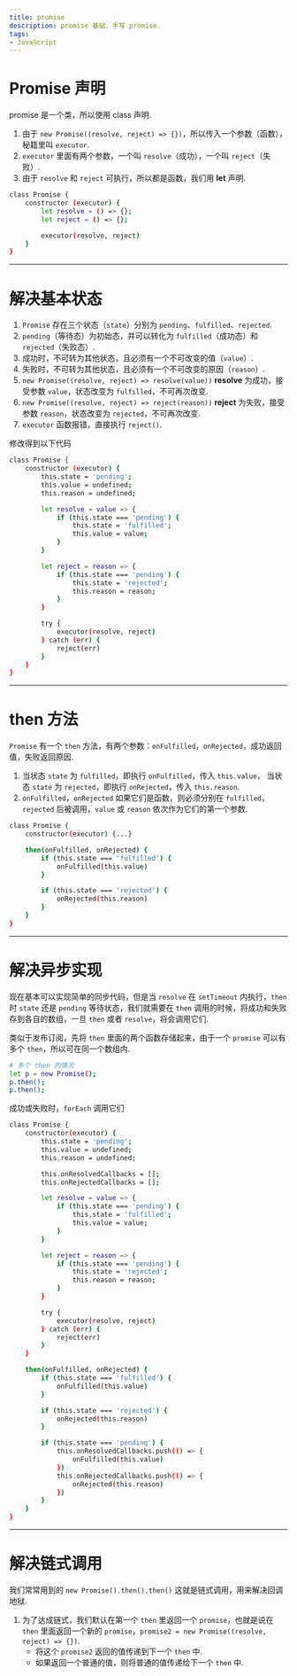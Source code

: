 ```yaml
---
title: promise
description: promise 基础，手写 promise.
tags:
- JavaScript
---
```


# Promise 声明

promise 是一个类，所以使用 class 声明.<br>
1. 由于 ```new Promise((resolve, reject) => {})```，所以传入一个参数（函数），秘籍里叫 ```executor```.<br>
2. ```executor``` 里面有两个参数，一个叫 ```resolve```（成功），一个叫 ```reject```（失败）.<br>
3. 由于 ```resolve``` 和 ```reject``` 可执行，所以都是函数，我们用 **let** 声明.<br>

```bash
class Promise {
    constructor (executor) {
        let resolve = () => {};
        let reject = () => {};

        executor(resolve, reject)
    }
}
```

***

# 解决基本状态

1. ```Promise``` 存在三个状态（```state```）分别为 ```pending```、```fulfilled```、```rejected```.<br>
2. ```pending```（等待态）为初始态，并可以转化为 ```fulfilled```（成功态）和 ```rejected```（失败态）.<br>
3. 成功时，不可转为其他状态，且必须有一个不可改变的值（```value```）.<br>
4. 失败时，不可转为其他状态，且必须有一个不可改变的原因（```reason```）.<br>
5. ```new Promise((resolve, reject) => resolve(value))``` **resolve** 为成功，接受参数 ```value```，状态改变为 ```fulfilled```，不可再次改变.<br>
6. ```new Promise((resolve, reject) => reject(reason))``` **reject** 为失败，接受参数 ```reason```，状态改变为 ```rejected```，不可再次改变.<br>
7. ```executor``` 函数报错，直接执行 ```reject()```.<br>

修改得到以下代码

```bash
class Promise {
    constructor (executor) {
        this.state = 'pending';
        this.value = undefined;
        this.reason = undefined;

        let resolve = value => {
            if (this.state === 'pending') {
                this.state = 'fulfilled';
                this.value = value;
            }
        }

        let reject = reason => {
            if (this.state === 'pending') {
                this.state = 'rejected';
                this.reason = reason;
            }
        }

        try {
            executor(resolve, reject)
        } catch (err) {
            reject(err)
        }
    }
}
```

***

# then 方法

```Promise``` 有一个 ```then``` 方法，有两个参数：```onFulfilled```，```onRejected```，成功返回值，失败返回原因.<br>
1. 当状态 ```state``` 为 ```fulfilled```，即执行 ```onFulfilled```，传入 ```this.value```， 当状态 ```state``` 为 ```rejected```，即执行 ```onRejected```，传入 ```this.reason```.<br>
2. ```onFulfilled```，```onRejected``` 如果它们是函数，则必须分别在 ```fulfilled```，```rejected``` 后被调用，```value``` 或 ```reason``` 依次作为它们的第一个参数.<br>

```bash
class Promise {
    constructor(executor) {...}

    then(onFulfilled, onRejected) {
        if (this.state === 'fulfilled') {
            onFulfilled(this.value)
        } 

        if (this.state === 'rejected') {
            onRejected(this.reason)
        }
    }
}
```

***

# 解决异步实现

现在基本可以实现简单的同步代码，但是当 ```resolve``` 在 ```setTimeout``` 内执行，```then``` 时 ```state``` 还是 ```pending``` 等待状态，我们就需要在 ```then``` 调用的时候，将成功和失败存到各自的数组，一旦 ```then``` 或者 ```resolve```，将会调用它们.<br>

类似于发布订阅，先将 ```then``` 里面的两个函数存储起来，由于一个 ```promise``` 可以有多个 ```then```，所以可在同一个数组内.<br>

```bash
# 多个 then 的情况
let p = new Promise();
p.then();
p.then();
```

成功或失败时，```forEach``` 调用它们

```bash
class Promise {
    constructor(executor) {
        this.state = 'pending';
        this.value = undefined;
        this.reason = undefined;

        this.onResolvedCallbacks = [];
        this.onRejectedCallbacks = [];

        let resolve = value => {
            if (this.state === 'pending') {
                this.state = 'fulfilled';
                this.value = value;
            }
        }

        let reject = reason => {
            if (this.state === 'pending') {
                this.state = 'rejected';
                this.reason = reason;
            }
        }

        try {
            executor(resolve, reject)
        } catch (err) {
            reject(err)
        }
    }

    then(onFulfilled, onRejected) {
        if (this.state === 'fulfilled') {
            onFulfilled(this.value)
        }

        if (this.state === 'rejected') {
            onRejected(this.reason)
        }

        if (this.state === 'pending') {
            this.onResolvedCallbacks.push(() => {
                onFulfilled(this.value)
            })
            this.onRejectedCallbacks.push(() => {
                onRejected(this.reason)
            })
        }
    }
}
```

***

# 解决链式调用

我们常常用到的 ```new Promise().then().then()``` 这就是链式调用，用来解决回调地狱.<br>

1. 为了达成链式，我们默认在第一个 ```then``` 里返回一个 ```promise```，也就是说在 ```then``` 里面返回一个新的 ```promise```，```promise2 = new Promise((resolve, reject) => {})```.
    - 将这个 ```promise2``` 返回的值传递到下一个 ```then``` 中.
    - 如果返回一个普通的值，则将普通的值传递给下一个 ```then``` 中.



